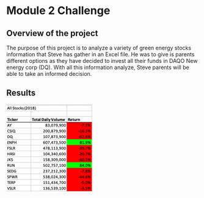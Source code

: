 # Module 2 Challenge 

## Overview of the project

The purpose of this project is to analyze a variety of green energy stocks information that Steve has gather in an Excel file. He was to give is parents different options as they have decided to invest all their funds in DAQO New energy corp (DQ). With all this information analyze, Steve parents will be able to take an informed decision.

## Results

![2018](https://raw.githubusercontent.com/sergiocapacho/Challenge2/main/Resourses/2018.png)


